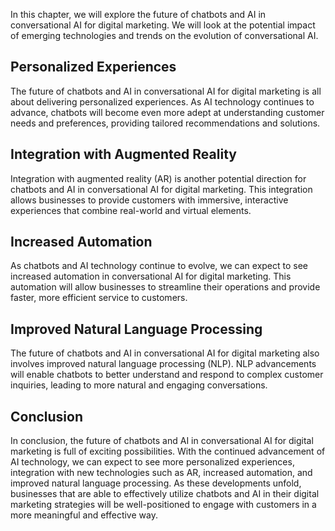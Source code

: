 

In this chapter, we will explore the future of chatbots and AI in conversational AI for digital marketing. We will look at the potential impact of emerging technologies and trends on the evolution of conversational AI.

Personalized Experiences
------------------------

The future of chatbots and AI in conversational AI for digital marketing is all about delivering personalized experiences. As AI technology continues to advance, chatbots will become even more adept at understanding customer needs and preferences, providing tailored recommendations and solutions.

Integration with Augmented Reality
----------------------------------

Integration with augmented reality (AR) is another potential direction for chatbots and AI in conversational AI for digital marketing. This integration allows businesses to provide customers with immersive, interactive experiences that combine real-world and virtual elements.

Increased Automation
--------------------

As chatbots and AI technology continue to evolve, we can expect to see increased automation in conversational AI for digital marketing. This automation will allow businesses to streamline their operations and provide faster, more efficient service to customers.

Improved Natural Language Processing
------------------------------------

The future of chatbots and AI in conversational AI for digital marketing also involves improved natural language processing (NLP). NLP advancements will enable chatbots to better understand and respond to complex customer inquiries, leading to more natural and engaging conversations.

Conclusion
----------

In conclusion, the future of chatbots and AI in conversational AI for digital marketing is full of exciting possibilities. With the continued advancement of AI technology, we can expect to see more personalized experiences, integration with new technologies such as AR, increased automation, and improved natural language processing. As these developments unfold, businesses that are able to effectively utilize chatbots and AI in their digital marketing strategies will be well-positioned to engage with customers in a more meaningful and effective way.
